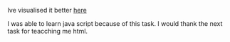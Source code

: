 Ive visualised it better [here](http://akshaj000.github.io/2021/09/30/htmljs/)

I was able to learn java script because of this task. I would thank the next task for teacching me html. 
